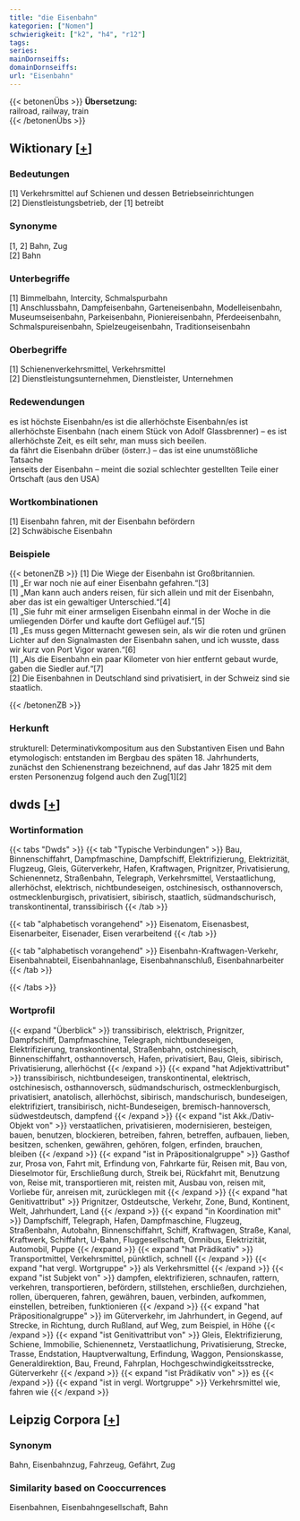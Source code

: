 ```yaml
---
title: "die Eisenbahn"
kategorien: ["Nomen"]
schwierigkeit: ["k2", "h4", "r12"]
tags:
series:
mainDornseiffs:
domainDornseiffs:
url: "Eisenbahn"
---
```


{{< betonenÜbs >}}
**Übersetzung:**  
railroad, railway, train  
{{< /betonenÜbs >}}

## Wiktionary [[+](https://de.wiktionary.org/wiki/Eisenbahn)]

### Bedeutungen
[1] Verkehrsmittel auf Schienen und dessen Betriebseinrichtungen  
[2] Dienstleistungsbetrieb, der [1] betreibt  

### Synonyme
[1, 2] Bahn, Zug  
[2] Bahn  

### Unterbegriffe
[1] Bimmelbahn, Intercity, Schmalspurbahn  
[1] Anschlussbahn, Dampfeisenbahn, Garteneisenbahn, Modelleisenbahn, Museumseisenbahn, Parkeisenbahn, Pioniereisenbahn, Pferdeeisenbahn, Schmalspureisenbahn, Spielzeugeisenbahn, Traditionseisenbahn  

### Oberbegriffe
[1] Schienenverkehrsmittel, Verkehrsmittel  
[2] Dienstleistungsunternehmen, Dienstleister, Unternehmen  

### Redewendungen
es ist höchste Eisenbahn/es ist die allerhöchste Eisenbahn/es ist allerhöchste Eisenbahn (nach einem Stück von Adolf Glassbrenner) – es ist allerhöchste Zeit, es eilt sehr, man muss sich beeilen.  
da fährt die Eisenbahn drüber (österr.) – das ist eine unumstößliche Tatsache  
jenseits der Eisenbahn – meint die sozial schlechter gestellten Teile einer Ortschaft (aus den USA)  

### Wortkombinationen
[1] Eisenbahn fahren, mit der Eisenbahn befördern  
[2] Schwäbische Eisenbahn  

### Beispiele
{{< betonenZB >}}
[1] Die Wiege der Eisenbahn ist Großbritannien.  
[1] „Er war noch nie auf einer Eisenbahn gefahren.“[3]  
[1] „Man kann auch anders reisen, für sich allein und mit der Eisenbahn, aber das ist ein gewaltiger Unterschied.“[4]  
[1] „Sie fuhr mit einer armseligen Eisenbahn einmal in der Woche in die umliegenden Dörfer und kaufte dort Geflügel auf.“[5]  
[1] „Es muss gegen Mitternacht gewesen sein, als wir die roten und grünen Lichter auf den Signalmasten der Eisenbahn sahen, und ich wusste, dass wir kurz von Port Vigor waren.“[6]  
[1] „Als die Eisenbahn ein paar Kilometer von hier entfernt gebaut wurde, gaben die Siedler auf.“[7]  
[2] Die Eisenbahnen in Deutschland sind privatisiert, in der Schweiz sind sie staatlich.  

{{< /betonenZB >}}
### Herkunft
strukturell: Determinativkompositum aus den Substantiven Eisen und Bahn  
etymologisch: entstanden im Bergbau des späten 18. Jahrhunderts, zunächst den Schienenstrang bezeichnend, auf das Jahr 1825 mit dem ersten Personenzug folgend auch den Zug[1][2]  



## dwds [[+](https://www.dwds.de/wb/Eisenbahn)]

### Wortinformation
{{< tabs "Dwds" >}}
{{< tab "Typische Verbindungen" >}}
Bau, Binnenschiffahrt, Dampfmaschine, Dampfschiff, Elektrifizierung, Elektrizität, Flugzeug, Gleis, Güterverkehr, Hafen, Kraftwagen, Prignitzer, Privatisierung, Schienennetz, Straßenbahn, Telegraph, Verkehrsmittel, Verstaatlichung, allerhöchst, elektrisch, nichtbundeseigen, ostchinesisch, osthannoversch, ostmecklenburgisch, privatisiert, sibirisch, staatlich, südmandschurisch, transkontinental, transsibirisch
{{< /tab >}}

{{< tab "alphabetisch vorangehend" >}}
Eisenatom, Eisenasbest, Eisenarbeiter, Eisenader, Eisen verarbeitend
{{< /tab >}}

{{< tab "alphabetisch vorangehend" >}}
Eisenbahn-Kraftwagen-Verkehr, Eisenbahnabteil, Eisenbahnanlage, Eisenbahnanschluß, Eisenbahnarbeiter
{{< /tab >}}

{{< /tabs >}}

### Wortprofil
{{< expand "Überblick" >}} transsibirisch, elektrisch, Prignitzer, Dampfschiff, Dampfmaschine, Telegraph, nichtbundeseigen, Elektrifizierung, transkontinental, Straßenbahn, ostchinesisch, Binnenschiffahrt, osthannoversch, Hafen, privatisiert, Bau, Gleis, sibirisch, Privatisierung, allerhöchst {{< /expand >}}
{{< expand "hat Adjektivattribut" >}} transsibirisch, nichtbundeseigen, transkontinental, elektrisch, ostchinesisch, osthannoversch, südmandschurisch, ostmecklenburgisch, privatisiert, anatolisch, allerhöchst, sibirisch, mandschurisch, bundeseigen, elektrifiziert, transibirisch, nicht-Bundeseigen, bremisch-hannoversch, südwestdeutsch, dampfend {{< /expand >}}
{{< expand "ist Akk./Dativ-Objekt von" >}} verstaatlichen, privatisieren, modernisieren, besteigen, bauen, benutzen, blockieren, betreiben, fahren, betreffen, aufbauen, lieben, besitzen, schenken, gewähren, gehören, folgen, erfinden, brauchen, bleiben {{< /expand >}}
{{< expand "ist in Präpositionalgruppe" >}} Gasthof zur, Prosa von, Fahrt mit, Erfindung von, Fahrkarte für, Reisen mit, Bau von, Dieselmotor für, Erschließung durch, Streik bei, Rückfahrt mit, Benutzung von, Reise mit, transportieren mit, reisten mit, Ausbau von, reisen mit, Vorliebe für, anreisen mit, zurücklegen mit {{< /expand >}}
{{< expand "hat Genitivattribut" >}} Prignitzer, Ostdeutsche, Verkehr, Zone, Bund, Kontinent, Welt, Jahrhundert, Land {{< /expand >}}
{{< expand "in Koordination mit" >}} Dampfschiff, Telegraph, Hafen, Dampfmaschine, Flugzeug, Straßenbahn, Autobahn, Binnenschiffahrt, Schiff, Kraftwagen, Straße, Kanal, Kraftwerk, Schiffahrt, U-Bahn, Fluggesellschaft, Omnibus, Elektrizität, Automobil, Puppe {{< /expand >}}
{{< expand "hat Prädikativ" >}} Transportmittel, Verkehrsmittel, pünktlich, schnell {{< /expand >}}
{{< expand "hat vergl. Wortgruppe" >}} als Verkehrsmittel {{< /expand >}}
{{< expand "ist Subjekt von" >}} dampfen, elektrifizieren, schnaufen, rattern, verkehren, transportieren, befördern, stillstehen, erschließen, durchziehen, rollen, überqueren, fahren, gewähren, bauen, verbinden, aufkommen, einstellen, betreiben, funktionieren {{< /expand >}}
{{< expand "hat Präpositionalgruppe" >}} im Güterverkehr, im Jahrhundert, in Gegend, auf Strecke, in Richtung, durch Rußland, auf Weg, zum Beispiel, in Höhe {{< /expand >}}
{{< expand "ist Genitivattribut von" >}} Gleis, Elektrifizierung, Schiene, Immobilie, Schienennetz, Verstaatlichung, Privatisierung, Strecke, Trasse, Endstation, Hauptverwaltung, Erfindung, Waggon, Pensionskasse, Generaldirektion, Bau, Freund, Fahrplan, Hochgeschwindigkeitsstrecke, Güterverkehr {{< /expand >}}
{{< expand "ist Prädikativ von" >}} es {{< /expand >}}
{{< expand "ist in vergl. Wortgruppe" >}} Verkehrsmittel wie, fahren wie {{< /expand >}}

## Leipzig Corpora [[+](https://corpora.uni-leipzig.de/en/res?word=Eisenbahn&corpusId=deu_newscrawl-public_2018)]


### Synonym
Bahn, Eisenbahnzug, Fahrzeug, Gefährt, Zug


### Similarity based on Cooccurrences
Eisenbahnen, Eisenbahngesellschaft, Bahn

